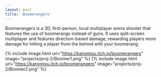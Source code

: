 ```yaml
---
layout: post
title: 'Boomerangers'
---
```


Boomerangers is a 3D, first-person, local multiplayer arena shooter that features the use of boomerangs instead of guns. It uses split-screen multiplayer and features direction-based damage, rewarding players more damage for hitting a player from the behind with your boomerang.

{% include image.html url="https://kanomisu.itch.io/boomerangers" image="projects/proj-2/Boomer1.png" %}
{% include image.html url="https://kanomisu.itch.io/boomerangers" image="projects/proj-2/Boomer2.png" %}
